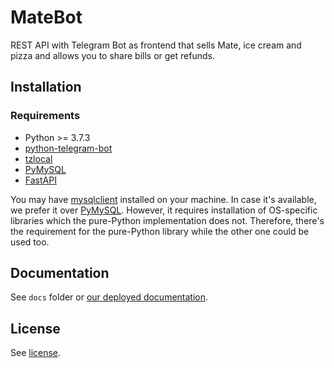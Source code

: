 # MateBot

REST API with Telegram Bot as frontend that sells Mate, ice
cream and pizza and allows you to share bills or get refunds.

## Installation

### Requirements

- Python >= 3.7.3
- [python-telegram-bot](https://pypi.org/project/python-telegram-bot/)
- [tzlocal](https://pypi.org/project/tzlocal/)
- [PyMySQL](https://pypi.org/project/PyMySQL/)
- [FastAPI](https://pypi.org/project/FastAPI/)

You may have [mysqlclient](https://pypi.org/project/mysqlclient/) installed
on your machine. In case it's available, we prefer it over
[PyMySQL](https://pypi.org/project/PyMySQL/). However, it requires installation
of OS-specific libraries which the pure-Python implementation does not.
Therefore, there's the requirement for the pure-Python library while
the other one could be used too.

## Documentation

See `docs` folder or [our deployed documentation](https://docs.hopfenspace.org/matebot).

## License

See [license](LICENSE).
